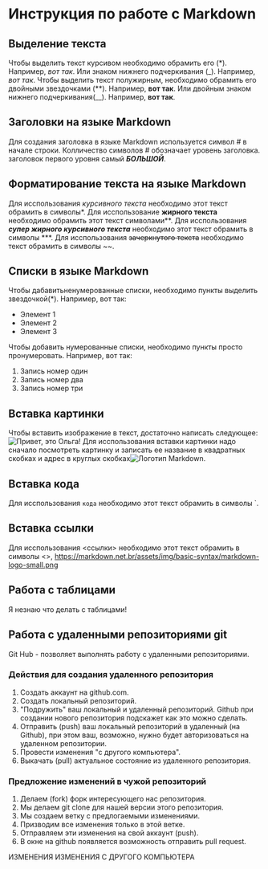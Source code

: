# Инструкция по работе с Markdown

## Выделение текста
Чтобы выделить текст курсивом необходимо обрамить его (*). Например, *вот так*.
Или знаком нижнего подчеркивания (_). Например, _вот так_.
Чтобы выделить текст полужирным, необходимо обрамить его двойными звездочками (**). 
Например, **вот так**.
Или двойным знаком нижнего подчеркивания(__). Например, __вот так__.

## Заголовки на языке Markdown
Для создания заголовка в языке Markdown используется символ *#* в начале строки. Колличество символов *#* обозначает уровень заголовка. заголовок первого уровня самый ***БОЛЬШОЙ***.

## Форматирование текста на языке Markdown
Для исспользования *курсивного текста* необходимо этот текст обрамить в символы*. Для исспользование **жирного текста** необходимо обрамить этот текст символами**. Для исспользования ***супер жирного курсивного текста*** необходимо этот текст обрамить в символы ***. Для исспользования ~~зачеркнутого текста~~ необходимо текст обрамить в символы ~~.

## Списки в языке Markdown

Чтобы дабавитьненумерованные списки, необходимо пункты выделить звездочкой(*). Например, вот так:
* Элемент 1
* Элемент 2
* Элемент 3

Чтобы добавить нумерованные списки, необходимо пункты просто пронумеровать. Например, вот так:
1. Запись номер один
2. Запись номер два
3. Запись номер три

## Вставка картинки

Чтобы вставить изображение в текст, достаточно написать следующее:
![Привет, это Ольга!](Olga.jpg)
Для исспользования вставки картинки надо сначало посмотреть картинку и записать ее название в квадратных скобках и адрес в круглых скобках![Логотип Markdown](https://markdown.net.br/assets/img/basic-syntax/markdown-logo-small.png).

## Вставка кода
Для исспользования `кода`  необходимо этот текст обрамить в символы `.

## Вставка ссылки
Для исспользования <ссылки>  необходимо этот текст обрамить в символы <>, <https://markdown.net.br/assets/img/basic-syntax/markdown-logo-small.png>

## Работа с таблицами

Я незнаю что делать с таблицами!

## Работа с удаленными репозиториями git

Git Hub - позволяет выполнять работу с удаленными репозиториями.

### Действия для создания удаленного репозитория
1. Создать аккаунт на github.com.
2. Создать локальный репозиторий.
3. "Подружить" ваш локальный и удаленный репозиторий. Github при создании нового репозитория подскажет как это можно сделать.
4. Отправить (push) ваш локальный репозиторий в удаленный (на Github), при этом ваш, возможно, нужно будет авторизоваться на удаленном репозитории.
5. Провести изменения "с другого компьютера".
6. Выкачать (pull) актуальное состояние из удаленного репозитория.

### Предложение изменений в чужой репозиторий
1. Делаем (fork) форк интересующего нас репозитория.
2. Мы делаем git clone для нашей версии этого репозитория.
3. Мы создаем ветку с предлогаемыми изменениями.
4. Призводим все изменения только в этой ветке.
5. Отправляем эти изменения на свой аккаунт (push).
6. В окне на github появляется возможность отправить pull request.

ИЗМЕНЕНИЯ
ИЗМЕНЕНИЯ С ДРУГОГО КОМПЬЮТЕРА
